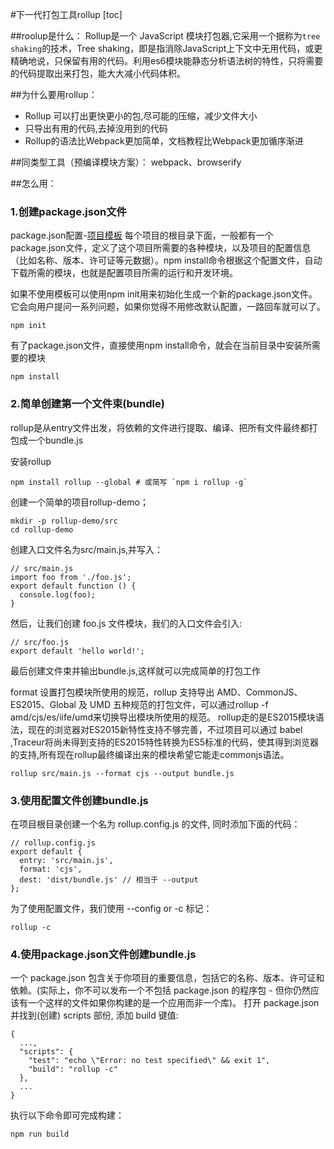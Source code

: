 #下一代打包工具rollup
[toc]

##roolup是什么：
Rollup是一个 JavaScript 模块打包器,它采用一个据称为`tree shaking`的技术，Tree shaking，即是指消除JavaScript上下文中无用代码，或更精确地说，只保留有用的代码。利用es6模块能静态分析语法树的特性，只将需要的代码提取出来打包，能大大减小代码体积。


##为什么要用rollup：

- Rollup 可以打出更快更小的包,尽可能的压缩，减少文件大小
- 只导出有用的代码,去掉没用到的代码
- Rollup的语法比Webpack更加简单，文档教程比Webpack更加循序渐进

##同类型工具（预编译模块方案）：
webpack、browserify 


##怎么用：
### 1.创建package.json文件
 package.json配置-[项目模板](https://github.com/rollup/rollup-starter-project/blob/master/package.json)
每个项目的根目录下面，一般都有一个package.json文件，定义了这个项目所需要的各种模块，以及项目的配置信息（比如名称、版本、许可证等元数据）。npm install命令根据这个配置文件，自动下载所需的模块，也就是配置项目所需的运行和开发环境。

如果不使用模板可以使用npm init用来初始化生成一个新的package.json文件。它会向用户提问一系列问题，如果你觉得不用修改默认配置，一路回车就可以了。
```
npm init
```
有了package.json文件，直接使用npm install命令，就会在当前目录中安装所需要的模块
```
npm install
```

### 2.简单创建第一个文件束(bundle)
rollup是从entry文件出发，将依赖的文件进行提取、编译、把所有文件最终都打包成一个bundle.js

安装rollup
```
npm install rollup --global # 或简写 `npm i rollup -g`

```

创建一个简单的项目rollup-demo；

```
mkdir -p rollup-demo/src
cd rollup-demo
```

创建入口文件名为src/main.js,并写入：
```
// src/main.js
import foo from './foo.js';
export default function () {
  console.log(foo);
}
```

然后，让我们创建 foo.js 文件模块，我们的入口文件会引入:
```
// src/foo.js
export default 'hello world!';
```

最后创建文件束并输出bundle.js,这样就可以完成简单的打包工作

format 设置打包模块所使用的规范，rollup 支持导出 AMD、CommonJS、ES2015、Global 及 UMD 五种规范的打包文件，可以通过rollup -f amd/cjs/es/iife/umd来切换导出模块所使用的规范。
rollup走的是ES2015模块语法，现在的浏览器对ES2015新特性支持不够完善，不过项目可以通过 babel ,Traceur将尚未得到支持的ES2015特性转换为ES5标准的代码，使其得到浏览器的支持,所有现在rollup最终编译出来的模块希望它能走commonjs语法。
```
rollup src/main.js --format cjs --output bundle.js
```

### 3.使用配置文件创建bundle.js
在项目根目录创建一个名为 rollup.config.js 的文件, 同时添加下面的代码：
```
// rollup.config.js
export default {
  entry: 'src/main.js',
  format: 'cjs',
  dest: 'dist/bundle.js' // 相当于 --output
};
```
为了使用配置文件，我们使用 --config or -c 标记：
```
rollup -c
```

### 4.使用package.json文件创建bundle.js
一个 package.json 包含关于你项目的重要信息，包括它的名称、版本、许可证和依赖。(实际上，你不可以发布一个不包括 package.json 的程序包 - 但你仍然应该有一个这样的文件如果你构建的是一个应用而非一个库)。
打开 package.json 并找到(创建) scripts 部份, 添加 build 键值:
```
{
  ...,
  "scripts": {
    "test": "echo \"Error: no test specified\" && exit 1",
    "build": "rollup -c"
  },
  ...
}
```

执行以下命令即可完成构建：
```
npm run build
```

